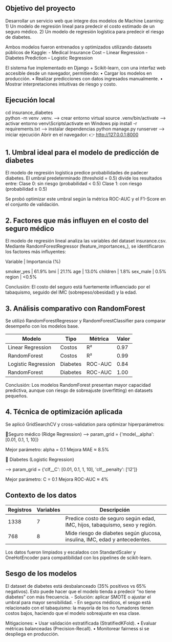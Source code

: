 ## Objetivo del proyecto

Desarrollar un servicio web que integre dos modelos de Machine Learning:
	1) Un modelo de regresión lineal para predecir el costo estimado de un seguro médico.
	2) Un modelo de regresión logística para predecir el riesgo de diabetes.

Ambos modelos fueron entrenados y optimizados utilizando datasets públicos de Kaggle:
	- Medical Insurance Cost – Linear Regression
	- Diabetes Prediction – Logistic Regression

El sistema fue implementado en Django + Scikit-learn, con una interfaz web accesible desde un navegador, permitiendo:
	•	Cargar los modelos en producción.
	•	Realizar predicciones con datos ingresados manualmente.
	•	Mostrar interpretaciones intuitivas de riesgo y costo.
## Ejecución local
cd insurance_diabetes   
python -m venv .venv. --> crear entorno virtual
source .venv/bin/activate  --> activar entorno
venv\Scripts\activate en Windows
pip install -r requirements.txt  --> instalar dependencias 
python manage.py runserver --> iniciar ejecución
Abrir en el navegador:
👉 http://127.0.0.1:8000

## 1. Umbral ideal para el modelo de predicción de diabetes

El modelo de regresión logística predice probabilidades de padecer diabetes.
El umbral predeterminado (threshold = 0.5) divide los resultados entre:
	Clase 0: sin riesgo (probabilidad < 0.5)
	Clase 1: con riesgo (probabilidad ≥ 0.5)

Se probó optimizar este umbral según la métrica ROC-AUC y el F1-Score en el conjunto de validación.

## 2. Factores que más influyen en el costo del seguro médico

El modelo de regresión lineal analiza las variables del dataset insurance.csv.
Mediante RandomForestRegressor (feature_importances_), se identificaron los factores más influyentes:

Variable | Importancia (%)

smoker_yes | 61.9%
bmi        | 21.1%
age        | 13.0%
children   | 1.8%
sex_male   | 0.5%
region     | <0.5%

Conclusión:
El costo del seguro está fuertemente influenciado por el tabaquismo, seguido del IMC (sobrepeso/obesidad) y la edad.
          
## 3. Análisis comparativo con RandomForest

Se utilizó RandomForestRegressor y RandomForestClassifier para comparar desempeño con los modelos base.

Modelo               | Tipo     | Métrica   | Valor
---------------------|----------|-----------|-------
Linear Regression    | Costos   | R²        | 0.97
RandomForest         | Costos   | R²        | 0.99
Logistic Regression  | Diabetes | ROC-AUC   | 0.84
RandomForest         | Diabetes | ROC-AUC   | 1.00

Conclusión:
Los modelos RandomForest presentan mayor capacidad predictiva, aunque con riesgo de sobreajuste (overfitting) en datasets pequeños.

## 4. Técnica de optimización aplicada

Se aplicó GridSearchCV y cross-validation para optimizar hiperparámetros:

🔹Seguro médico (Ridge Regression)
 --> param_grid = {'model__alpha': [0.01, 0.1, 1, 10]}

Mejor parámetro: alpha = 0.1
Mejora MAE ≈ 8.5%

🔹 Diabetes (Logistic Regression)

--> param_grid = {'clf__C': [0.01, 0.1, 1, 10], 'clf__penalty': ['l2']}

Mejor parámetro: C = 0.1
Mejora ROC-AUC ≈ 4%

## Contexto de los datos

Registros | Variables | Descripción
----------|-----------|-------------------------------------------------------------------------------------
1338      | 7         | Predice costo de seguro según edad, IMC, hijos, tabaquismo, sexo y región.
768       | 8         | Mide riesgo de diabetes según glucosa, insulina, IMC, edad y antecedentes.

Los datos fueron limpiados y escalados con StandardScaler y OneHotEncoder para compatibilidad con los pipelines de scikit-learn.

## Sesgo de los modelos
El dataset de diabetes está desbalanceado (35% positivos vs 65% negativos).
Esto puede hacer que el modelo tienda a predecir “no tiene diabetes” con más frecuencia.
	-	Solución: aplicar SMOTE o ajustar el umbral para mayor sensibilidad.
	-   En seguros médicos, el sesgo está relacionado con el tabaquismo:
la mayoría de los no fumadores tienen costos bajos, haciendo que el modelo sobreajuste en esa clase.

Mitigaciones:
	•	Usar validación estratificada (StratifiedKFold).
	•	Evaluar métricas balanceadas (Precision-Recall).
	•	Monitorear fairness si se despliega en producción.